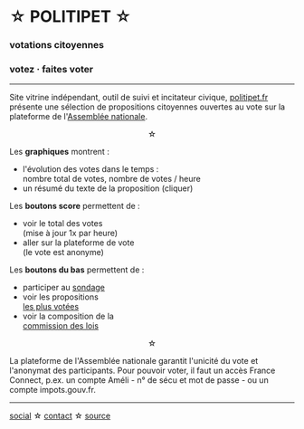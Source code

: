 <div id="header" markdown="1" onclick="location='/'">

☆ POLITIPET ☆
=============

### votations citoyennes

### votez · faites voter

</div>

-----

<div style="text-align: left" markdown="1">

Site vitrine indépendant, outil de suivi et incitateur civique,
[politipet.fr][politipet] présente une sélection de propositions citoyennes
ouvertes au vote sur la plateforme de l'[Assemblée nationale][assemblée].

<center>☆</center>

Les **graphiques** montrent :
- l'évolution des votes dans le temps :<br>
  nombre total de votes, nombre de votes / heure
- un résumé du texte de la proposition (cliquer)

Les **boutons score** permettent de :
- voir le total des votes<br>
  (mise à jour 1x par heure)
- aller sur la plateforme de vote<br>
  (le vote est anonyme)

Les **boutons du bas** permettent de :
- participer au [sondage](poll/)
- voir les propositions<br>
  [les plus votées][most voted]
- voir la composition de la<br>
  [commission des lois](commission/lois.md)

<center>☆</center>

La plateforme de l'Assemblée nationale garantit l'unicité du vote
et l'anonymat des participants. Pour pouvoir voter, il faut un accès
France Connect, p.ex. un compte Améli - n° de sécu et mot de passe -
ou un compte impots.gouv.fr.

</div>

-----

[social][seenthis] ☆ [contact][email] ☆ [source][github]


[email]: mailto:politipet@laposte.net
[github]: https://github.com/politipet
[seenthis]: https://seenthis.net/people/politipet

[politipet]: https://politipet.fr
[assemblée]: https://petitions.assemblee-nationale.fr
[most voted]: https://petitions.assemblee-nationale.fr/initiatives?order=most_voted
